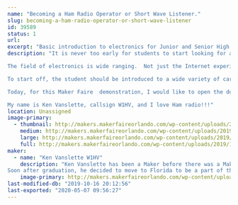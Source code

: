 ```yaml
---
name: "Becoming a Ham Radio Operator or Short Wave Listener."
slug: becoming-a-ham-radio-operator-or-short-wave-listener
id: 39589
status: 1
url: 
excerpt: "Basic introduction to electronics for Junior and Senior High School students looking for a career choice."
description: "It is never too early for students to start looking for a career choice well before graduating from High School.  The choices are endless, but some offer opportunities that few could hope to experience.  A professional career in business entrepreneurship or technical fields is a choice few would consider, but offers an exciting life experience.

The field of electronics is wide ranging.  Not just the Internet experience, Facebook and Twitter - but all the behind-the-scenes \"stuff\" that makes it all work.  Not only is engineering challenging and exciting work - but the career rewards and compensation is outstanding!

To start off, the student should be introduced to a wide variety of career choices and options. the Maker Faire is one of the best examples I can think of.

Today, for this Maker Faire  demonstration, I would like to open the door for the student to get an introduction to Ham Radio and the Short Wave Listener experience. All the \"stuff\" that is consumer electronics, Cell phones, and household appliances - all start with the basics of electricity.   Ham radio and Short Wave radio listening is something that is age appropriate and great way to get hands-on electronics experience.

My name is Ken Vanslette, callsign W1HV, and I love Ham radio!!!"
location: Unassigned
image-primary:
  - thumbnail: http://makers.makerfaireorlando.com/wp-content/uploads/2019/10/KenW1HV_Booth_2019-150x150.jpg
    medium: http://makers.makerfaireorlando.com/wp-content/uploads/2019/10/KenW1HV_Booth_2019-300x297.jpg
    large: http://makers.makerfaireorlando.com/wp-content/uploads/2019/10/KenW1HV_Booth_2019-1024x1012.jpg
    full: http://makers.makerfaireorlando.com/wp-content/uploads/2019/10/KenW1HV_Booth_2019.jpg
maker:
  - name: "Ken Vanslette W1HV"
    description: "Ken Vanslette has been a Maker before there was a Maker !  Growing up in Port Clinton, Ohio, a small community on Lake Erie, he was tearing stuff apart by age 4. Things like lawn mower engines and go carts, vacuum tube TVs, large Tesla Coils!  All of this lead to attending Ohio University, in Athens, Ohio, eventually getting a BS Degree in Industrial Engineering.  
Soon after graduation, he decided to move to Florida to be a part of the Space Program. He helped in some small part with designing Printed Circuit Boards, Solar panels, pumps and valves used in the three main engines of Space Shuttle.  later employed by General Dynamics, he worked on production of US Army Camouflage nets, followed by US military Chemical and Biological Warfare  equipment. His passion through out his career has been Ham Radio and digital electronic design - it is what he still does today.  "
    image-primary: http://makers.makerfaireorlando.com/wp-content/uploads/2019/10/KenW1HV_Portrait_2019ok-1024x866.jpg
last-modified-db: "2019-10-16 20:12:56"
last-exported: "2020-05-07 09:56:27"
---
```

